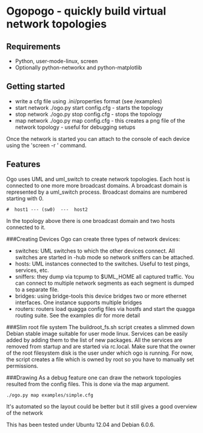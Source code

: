 Ogopogo - quickly build virtual network topologies
=========================

Requirements
------------
* Python, user-mode-linux, screen
* Optionally python-networkx and python-matplotlib

Getting started
---------------
- write a cfg file using .ini/properties format (see /examples)
- start network ./ogo.py start config.cfg  - starts the topology
- stop network ./ogo.py stop config.cfg  - stops the topology
- map network ./ogo.py map config.cfg  - this creates a png file of the network topology - useful for debugging setups

Once the network is started you can attach to the console of each device using the 'screen -r <hostname>' command.



Features
--------

Ogo uses UML and uml_switch to create network topologies. Each host is connected to one more more broadcast domains.
A broadcast domain is represented by a uml_switch process. Broadcast domains are numbered starting with 0.

    #  host1 --- (sw0)  ---  host2

In the topology above there is one broadcast domain and two hosts connected to it.




###Creating Devices
Ogo can create three types of network devices:

- switches: UML switches to which the other devices connect. All switches are started in -hub mode so network sniffers can be attached.
- hosts: UML instances connected to the switches. Useful to test pings, services, etc.
- sniffers: they dump via tcpump to $UML_HOME all captured traffic. You can connect to multiple network segments as each segment is dumped to a separate file.
- bridges: using bridge-tools this device bridges two or more ethernet interfaces. One instance supports multiple bridges
- routers:  routers load quagga config files via hostfs and start the quagga routing suite. See the examples dir for more detail

###Slim root file system
The buildroot_fs.sh script creates a slimmed down Debian stable image suitable for user mode linux. Services can be easily
added by adding them to the list of new packages. All the services are removed from startup and are started via rc.local.
Make sure that the owner of the root filesystem disk is the user under which ogo is running. For now, the script creates
a file which is owned by root so you have to manually set permissions.

###Drawing
As a debug feature one can draw the network topologies resulted from the config files. This is done via the map argument.

    ./ogo.py map examples/simple.cfg

It's automated so the layout could be better but it still gives a good overview of the network


This has been tested under Ubuntu 12.04 and Debian 6.0.6.

